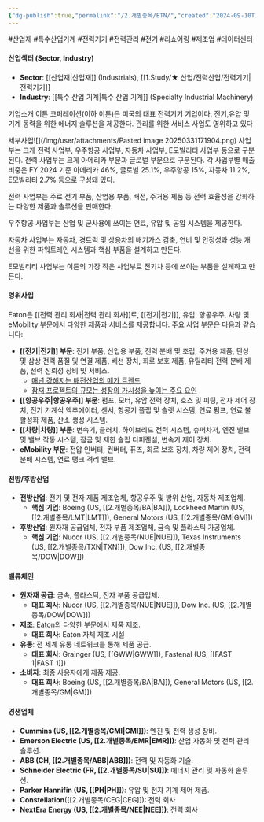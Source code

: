```yaml
---
{"dg-publish":true,"permalink":"/2.개별종목/ETN/","created":"2024-09-10T10:27:45.246+09:00","updated":"2025-07-17T18:53:21.748+09:00"}
---
```


#산업재 #특수산업기계 #전력기기 #전력관리 #전기 #리쇼어링 #제조업 #데이터센터 

#### 산업섹터 (Sector, Industry)

- **Sector**: [[산업재\|산업재]] (Industrials), [[1.Study/★ 산업/전력산업/전력기기\|전력기기]]
- **Industry**: [[특수 산업 기계\|특수 산업 기계]] (Specialty Industrial Machinery)



기업소개
이튼 코퍼레이션(이하 이튼)은 미국의 대표 전력기기 기업이다. 전기,유압 및 기계 동력을 위한 에너지 솔루션을 제공한다. 관리를 위한 서비스 사업도 영위하고 있다

세부사업![](/img/user/attachments/Pasted image 20250331171904.png)
사업부는 크게 전력 사업부, 우주항공 사업부, 자동차 사업부, E모빌리티 사업부 등으로 구분된다. 전력 사업부는 크게 아메리카 부문과 글로벌 부문으로 구분된다. 각 사업부별 매출 비중은 FY 2024 기준 아메리카 46%, 글로벌 25.1%, 우주항공 15%, 자동차 11.2%, E모빌리티 2.7% 등으로 구성돼 있다.

전력 사업부는 주로 전기 부품, 산업용 부품, 배전, 주거용 제품 등 전력 효율성을 강화하는 다양한 제품과 솔루션을 판매한다. 

우주항공 사업부는 산업 및 군사용에 쓰이는 연료, 유압 및 공압 시스템을 제공한다. 

자동차 사업부는 자동차, 경트럭 및 상용차의 배기가스 감축, 연비
및 안정성과 성능 개선을 위한 파워트레인 시스템과 핵심 부품을 설계하고 만든다. 

E모빌리티 사업부는 이튼의 가장 작은 사업부로 전기차 등에 쓰이는 부품을 설계하고 만든다.


#### 영위사업

Eaton은 [[전력 관리 회사\|전력 관리 회사]]로, [[전기\|전기]], 유압, 항공우주, 차량 및 eMobility 부문에서 다양한 제품과 서비스를 제공합니다. 주요 사업 부문은 다음과 같습니다:

- **[[전기\|전기]] 부문**: 전기 부품, 산업용 부품, 전력 분배 및 조립, 주거용 제품, 단상 및 삼상 전력 품질 및 연결 제품, 배선 장치, 회로 보호 제품, 유틸리티 전력 분배 제품, 전력 신뢰성 장비 및 서비스.
	- [매년 강해지는 배전산업의 메가 트렌드](7.1_전력에%20묻는%20네%20개의%20질문들.pdf#page=27&selection=6,0,14,3&color=yellow)
	- [잠재 프로젝트의 규모는 성장의 가시성을 높이는 주요 요인](7.1_전력에%20묻는%20네%20개의%20질문들.pdf#page=28&selection=6,0,20,2&color=yellow)
- **[[항공우주\|항공우주]] 부문**: 펌프, 모터, 유압 전력 장치, 호스 및 피팅, 전자 제어 장치, 전기 기계식 액추에이터, 센서, 항공기 플랩 및 슬랫 시스템, 연료 펌프, 연료 불활성화 제품, 산소 생성 시스템.
- **[[차량\|차량]] 부문**: 변속기, 클러치, 하이브리드 전력 시스템, 슈퍼차저, 엔진 밸브 및 밸브 작동 시스템, 잠금 및 제한 슬립 디퍼렌셜, 변속기 제어 장치.
- **eMobility 부문**: 전압 인버터, 컨버터, 퓨즈, 회로 보호 장치, 차량 제어 장치, 전력 분배 시스템, 연료 탱크 격리 밸브.

#### 전방/후방산업

- **전방산업**: 전기 및 전자 제품 제조업체, 항공우주 및 방위 산업, 자동차 제조업체.
    - **핵심 기업**: Boeing (US, [[2.개별종목/BA\|BA]]), Lockheed Martin (US, [[2.개별종목/LMT\|LMT]]), General Motors (US, [[2.개별종목/GM\|GM]])
- **후방산업**: 원자재 공급업체, 전자 부품 제조업체, 금속 및 플라스틱 가공업체.
    - **핵심 기업**: Nucor (US, [[2.개별종목/NUE\|NUE]]), Texas Instruments (US, [[2.개별종목/TXN\|TXN]]), Dow Inc. (US, [[2.개별종목/DOW\|DOW]])

#### 밸류체인

- **원자재 공급**: 금속, 플라스틱, 전자 부품 공급업체.
    - **대표 회사**: Nucor (US, [[2.개별종목/NUE\|NUE]]), Dow Inc. (US, [[2.개별종목/DOW\|DOW]])
- **제조**: Eaton의 다양한 부문에서 제품 제조.
    - **대표 회사**: Eaton 자체 제조 시설
- **유통**: 전 세계 유통 네트워크를 통해 제품 공급.
    - **대표 회사**: Grainger (US, [[GWW\|GWW]]), Fastenal (US, [[FAST 1\|FAST 1]])
- **소비자**: 최종 사용자에게 제품 제공.
    - **대표 회사**: Boeing (US, [[2.개별종목/BA\|BA]]), General Motors (US, [[2.개별종목/GM\|GM]])

#### 경쟁업체

- **Cummins (US, [[2.개별종목/CMI\|CMI]])**: 엔진 및 전력 생성 장비.
- **Emerson Electric (US, [[2.개별종목/EMR\|EMR]])**: 산업 자동화 및 전력 관리 솔루션.
- **ABB (CH, [[2.개별종목/ABB\|ABB]])**: 전력 및 자동화 기술.
- **Schneider Electric (FR, [[2.개별종목/SU\|SU]])**: 에너지 관리 및 자동화 솔루션.
- **Parker Hannifin (US, [[PH\|PH]])**: 유압 및 전자 기계 제어 제품.
- **Constellation**([[2.개별종목/CEG\|CEG]]): 전력 회사
- **NextEra Energy (US, [[2.개별종목/NEE\|NEE]])**: 전력 회사